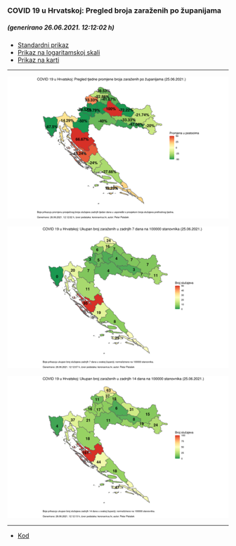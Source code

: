 ### COVID 19 u Hrvatskoj: Pregled broja zaraženih po županijama

##### (generirano 26.06.2021. 12:12:02 h)

- [Standardni prikaz](html/index.html)
- [Prikaz na logaritamskoj skali](html/index_log.html)
- [Prikaz na karti](html/index_map.html)

-----

![](img/map.png)

![](img/map_7_day_per_100k.png)

![](img/map_14_day_per_100k.png)

-----

- [Kod](https://github.com/ppalasek/covid_plots_croatia)

